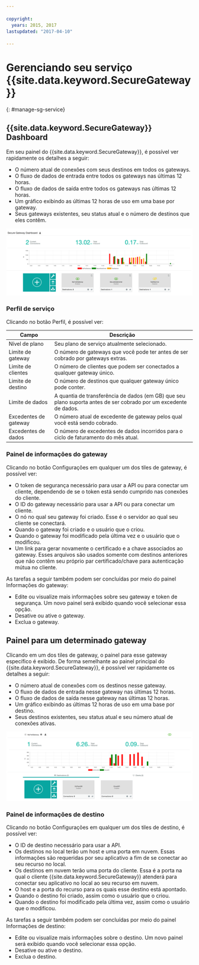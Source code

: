 ```yaml
---

copyright:
  years: 2015, 2017
lastupdated: "2017-04-10"

---
```


# Gerenciando seu serviço {{site.data.keyword.SecureGateway}}
{: #manage-sg-service}

## {{site.data.keyword.SecureGateway}} Dashboard
Em seu painel do {{site.data.keyword.SecureGateway}}, é possível ver rapidamente os detalhes a seguir:

- O número atual de conexões com seus destinos em todos os gateways.
- O fluxo de dados de entrada entre todos os gateways nas últimas 12 horas.
- O fluxo de dados de saída entre todos os gateways nas últimas 12 horas.
- Um gráfico exibindo as últimas 12 horas de uso em uma base por gateway.
- Seus gateways existentes, seu status atual e o número de destinos que eles contêm.

![Painel do {{site.data.keyword.SecureGateway}} com uso](./images/dashboardUsage.png?raw=true "Painel do {{site.data.keyword.SecureGateway}} com uso")

### Perfil de serviço
Clicando no botão Perfil, é possível ver:

Campo | Descrição
-- | --
Nível de plano | Seu plano de serviço atualmente selecionado.
Limite de gateway | O número de gateways que você pode ter antes de ser cobrado por gateways extras.
Limite de clientes | O número de clientes que podem ser conectados a qualquer gateway único.
Limite de destino | O número de destinos que qualquer gateway único pode conter.
Limite de dados | A quantia de transferência de dados (em GB) que seu plano suporta antes de ser cobrado por um excedente de dados.
Excedentes de gateway | O número atual de excedente de gateway pelos qual você está sendo cobrado.
Excedentes de dados | O número de excedentes de dados incorridos para o ciclo de faturamento do mês atual.

### Painel de informações do gateway
Clicando no botão Configurações em qualquer um dos tiles de gateway, é possível ver:

- O token de segurança necessário para usar a API ou para conectar um cliente, dependendo de se o token está sendo cumprido nas conexões do cliente.
- O ID do gateway necessário para usar a API ou para conectar um cliente.
- O nó no qual seu gateway foi criado. Esse é o servidor ao qual seu cliente se conectará.
- Quando o gateway foi criado e o usuário que o criou.
- Quando o gateway foi modificado pela última vez e o usuário que o modificou.
- Um link para gerar novamente o certificado e a chave associados ao gateway. Esses arquivos são usados somente com destinos anteriores que não contêm seu próprio par certificado/chave para autenticação mútua no cliente.

As tarefas a seguir também podem ser concluídas por meio do painel Informações do gateway:

- Edite ou visualize mais informações sobre seu gateway e token de segurança. Um novo painel será exibido quando você selecionar essa opção.
- Desative ou ative o gateway.
- Exclua o gateway.

## Painel para um determinado gateway
Clicando em um dos tiles de gateway, o painel para esse gateway específico é exibido. De forma semelhante ao painel principal do {{site.data.keyword.SecureGateway}}, é possível ver rapidamente os detalhes a seguir:

- O número atual de conexões com os destinos nesse gateway.
- O fluxo de dados de entrada nesse gateway nas últimas 12 horas.
- O fluxo de dados de saída nesse gateway nas últimas 12 horas.
- Um gráfico exibindo as últimas 12 horas de uso em uma base por destino.
- Seus destinos existentes, seu status atual e seu número atual de conexões ativas.

![Painel para um gateway específico](./images/viewGateway.png?raw=true "Painel para um gateway específico")

### Painel de informações de destino
Clicando no botão Configurações em qualquer um dos tiles de destino, é possível ver:

- O ID de destino necessário para usar a API.
- Os destinos no local terão um host e uma porta em nuvem. Essas informações são requeridas por seu aplicativo a fim de se conectar ao seu recurso no local.
- Os destinos em nuvem terão uma porta do cliente. Essa é a porta na qual o cliente {{site.data.keyword.SecureGateway}} atenderá para conectar seu aplicativo no local ao seu recurso em nuvem.
- O host e a porta do recurso para os quais esse destino está apontado.
- Quando o destino foi criado, assim como o usuário que o criou.
- Quando o destino foi modificado pela última vez, assim como o usuário que o modificou.

As tarefas a seguir também podem ser concluídas por meio do painel Informações de destino:

- Edite ou visualize mais informações sobre o destino. Um novo painel será exibido quando você selecionar essa opção.
- Desative ou ative o destino.
- Exclua o destino.
